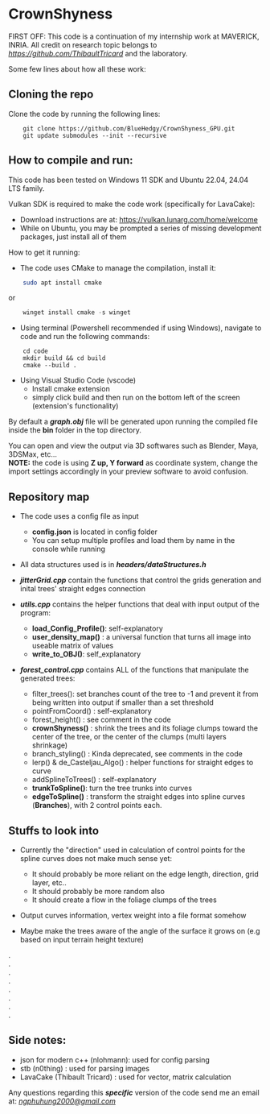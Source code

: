 CrownShyness
========================
FIRST OFF:
This code is a continuation of my internship work at MAVERICK, INRIA.
All credit on research topic belongs to *https://github.com/ThibaultTricard*
and the laboratory.

Some few lines about how all these work:

## Cloning the repo
Clone the code by running the following lines:

```console
    git clone https://github.com/BlueHedgy/CrownShyness_GPU.git
    git update submodules --init --recursive
```

## How to compile and run:
This code has been tested on Windows 11 SDK and Ubuntu 22.04, 24.04 LTS family.

Vulkan SDK is required to make the code work (specifically for LavaCake):
- Download instructions are at: https://vulkan.lunarg.com/home/welcome
- While on Ubuntu, you may be prompted a series of missing development packages, just install all of them

How to get it running: 

- The code uses CMake to manage the compilation, install it:
```bash
    sudo apt install cmake
```

or 

```powershell
    winget install cmake -s winget
```

- Using terminal (Powershell recommended if using Windows), navigate to code and run the following commands:
```console
    cd code
    mkdir build && cd build
    cmake --build .
```

- Using Visual Studio Code (vscode)
    - Install cmake extension
    - simply click build and then run on the bottom left of the screen (extension's functionality)

By default a ***graph.obj*** file will be generated upon running the compiled file inside the **bin** folder in the top directory.

You can open and view the output via 3D softwares such as Blender, Maya, 3DSMax, etc...  
**NOTE:** the code is using **Z up, Y forward** as coordinate system, change the import settings accordingly in your preview software to avoid confusion.

## Repository map
- The code uses a config file as input
    - **config.json** is located in config folder
    - You can setup multiple profiles and load them by name in the console while running
  
- All data structures used is in ***headers/dataStructures.h***
- ***jitterGrid.cpp*** contain the functions that control the grids generation and inital trees' straight edges connection
- ***utils.cpp*** contains the helper functions that deal with input output of the program:
    - **load_Config_Profile()**: self-explanatory
    - **user_density_map()**  : a universal function that turns all image into useable matrix of values
    - **write_to_OBJ()**: self_explanatory

- ***forest_control.cpp*** contains ALL of the functions that manipulate the generated trees:
    - filter_trees(): set branches count of the tree to -1 and prevent it from being written into output if smaller than a set threshold
    - pointFromCoord() : self-explanatory
    - forest_height() : see comment in the code
    - **crownShyness()** : shrink the trees and its foliage clumps toward the center of the tree, or the center of the clumps (multi layers shrinkage)
    - branch_styling() : Kinda deprecated, see comments in the code
    - lerp() & de_Casteljau_Algo() : helper functions for straight edges to curve
    - addSplineToTrees() : self-explanatory
    - **trunkToSpline()**: turn the tree trunks into curves
    - **edgeToSpline()** : transform the straight edges into spline curves (**Branches**), with 2 control points each.


## Stuffs to look into
- Currently the "direction" used in calculation of control points for the spline curves does not make much sense yet:
    - It should probably be more reliant on the edge length, direction, grid layer, etc..
    - It should probably be more random also
    - It should create a flow in the foliage clumps of the trees

- Output curves information, vertex weight into a file format somehow
- Maybe make the trees aware of the angle of the surface it grows on (e.g based on input terrain height texture)

.  
.  
.  
.  
.  
.  
.  
.  

## Side notes:
- json for modern c++ (nlohmann): used for config parsing
- stb (n0thing)                 : used for parsing images
- LavaCake (Thibault Tricard)   : used for vector, matrix calculation
  
Any questions regarding this ***specific*** version of the code send me an email at: *ngphuhung2000@gmail.com*